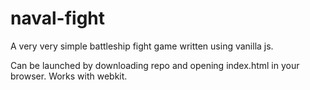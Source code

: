 # naval-fight

A very very simple battleship fight game written using vanilla js.


Can be launched by downloading repo and opening index.html in your browser.
Works with webkit.
